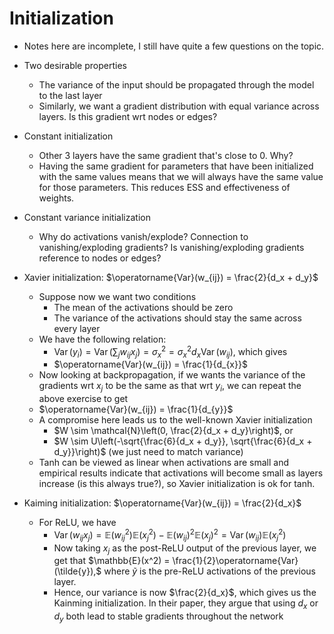 # Initialization

* Notes here are incomplete, I still have quite a few questions on the topic. 

* Two desirable properties
    * The variance of the input should be propagated through the model to the last layer
    * Similarly, we want a gradient distribution with equal variance across layers. Is this gradient wrt nodes or edges?
* Constant initialization
  * Other 3 layers have the same gradient that's close to 0. Why? 
  * Having the same gradient for parameters that have been initialized with the same values means that we will always have the same value for those parameters. This reduces ESS and effectiveness of weights.
* Constant variance initialization
  * Why do activations vanish/explode? Connection to vanishing/exploding gradients? Is vanishing/exploding gradients reference to nodes or edges?
* Xavier initialization: $\operatorname{Var}(w_{ij}) = \frac{2}{d_x + d_y}$
  * Suppose now we want two conditions 
    * The mean of the activations should be zero 
    * The variance of the activations should stay the same across every layer
  * We have the following relation:
    * $\operatorname{Var}(y_i) = \operatorname{Var}(\sum_j w_{ij}x_j) = \sigma_x^2 = \sigma_x^2 d_{x} \operatorname{Var}(w_{ij})$, which gives
    * $\operatorname{Var}(w_{ij}) = \frac{1}{d_{x}}$
  * Now looking at backpropagation, if we wants the variance of the gradients wrt $x_j$ to be the same as that wrt $y_i$, we can repeat the above exercise to get
  * $\operatorname{Var}(w_{ij}) = \frac{1}{d_{y}}$
  * A compromise here leads us to the well-known Xavier initialization 
    * $W \sim \mathcal{N}\left(0, \frac{2}{d_x + d_y}\right)$, or 
    * $W \sim U\left(-\sqrt{\frac{6}{d_x + d_y}}, \sqrt{\frac{6}{d_x + d_y}}\right)$ (we just need to match variance)
  * Tanh can be viewed as linear when activations are small and empirical results indicate that activations will become small as layers increase (is this always true?), so Xavier initialization is ok for tanh. 
* Kaiming initialization: $\operatorname{Var}(w_{ij}) = \frac{2}{d_x}$
  * For ReLU, we have
    * $\operatorname{Var}(w_{ij}x_j) = \mathbb{E}(w_{ij}^2)\mathbb{E}(x_{j}^2) - \mathbb{E}(w_{ij})^2\mathbb{E}(x_{j})^2 = \operatorname{Var}(w_{ij})\mathbb{E}(x_{j}^2)$
    * Now taking $x_j$ as the post-ReLU output of the previous layer, we get that $\mathbb{E}(x^2) = \frac{1}{2}\operatorname{Var}(\tilde{y}),$ where $\tilde{y}$ is the pre-ReLU activations of the previous layer. 
    * Hence, our variance is now $\frac{2}{d_x}$, which gives us the Kainming initialization. In their paper, they argue that using $d_x$ or $d_y$ both lead to stable gradients throughout the network